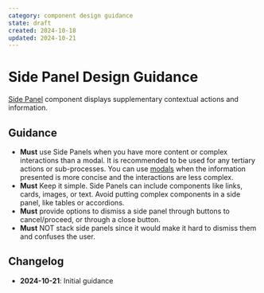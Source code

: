 ```yaml
---
category: component design guidance
state: draft
created: 2024-10-18
updated: 2024-10-21
---
```


# Side Panel Design Guidance

[Side Panel](https://clarity.design/documentation/side-panel) component displays supplementary contextual actions and information.

## Guidance

- **Must** use Side Panels when you have more content or complex interactions than a modal. It is recommended to be used for any tertiary actions or sub-processes. You can use [modals](https://clarity.design/documentation/modal) when the information presented is more concise and the interactions are less complex.
- **Must** Keep it simple. Side Panels can include components like links, cards, images, or text. Avoid putting complex components in a side panel, like tables or accordions. 
- **Must** provide options to dismiss a side panel through buttons to cancel/proceed, or through a close button.
- **Must** NOT stack side panels since it would make it hard to dismiss them and confuses the user.

## Changelog

- **2024-10-21**: Initial guidance